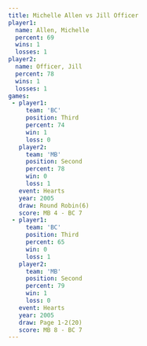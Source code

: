 ```yaml
---
title: Michelle Allen vs Jill Officer
player1:               
  name: Allen, Michelle
  percent: 69          
  wins: 1              
  losses: 1            
player2:               
  name: Officer, Jill  
  percent: 78          
  wins: 1              
  losses: 1            
games:
 - player1:         
     team: 'BC'     
     position: Third
     percent: 74    
     win: 1         
     loss: 0        
   player2:          
     team: 'MB'      
     position: Second
     percent: 78     
     win: 0          
     loss: 1         
   event: Hearts       
   year: 2005          
   draw: Round Robin(6)
   score: MB 4 - BC 7  
 - player1:         
     team: 'BC'     
     position: Third
     percent: 65    
     win: 0         
     loss: 1        
   player2:          
     team: 'MB'      
     position: Second
     percent: 79     
     win: 1          
     loss: 0         
   event: Hearts     
   year: 2005        
   draw: Page 1-2(20)
   score: MB 8 - BC 7
---
```


